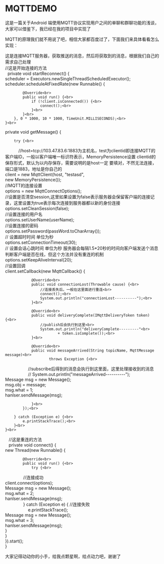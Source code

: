 # MQTTDEMO
这是一篇关于Android 端使用MQTT协议实现用户之间的单聊和群聊功能的浅谈，大家可以借鉴下，我已经在我的项目中实现了

MQTT的原理我们就不用说了吧，相信大家都百度过了，下面我们来具体看看怎么实现：<br>

这是连接MQTT服务器，获取推送的消息，然后将获取到的消息，根据我们自己的需求自己处理<br>
//这是开始连接的方法<br>
   private void startReconnect() {<br>
        scheduler = Executors.newSingleThreadScheduledExecutor();<br>
        scheduler.scheduleAtFixedRate(new Runnable() {<br>

            @Override<br>
            public void run() {<br>
                if (!client.isConnected()) {<br>
                    connect();<br>
                }<br>
            }<br>
        }, 0 * 1000, 10 * 1000, TimeUnit.MILLISECONDS);<br>
    }<br>
 private void getMessage() {<br>

        try {<br>
            //host=tcp://103.47.83.6:1883为主机名，test为clientid即连接MQTT的客户端ID，一般以客户端唯一标识符表示，MemoryPersistence设置             clientid的保存形式，默认为以内存保存，需要说明的是host一定 要填对，不然无法连接，端口是1883，地址是你自己的<br>
            client = new MqttClient(host, "testasd",<br>
                    new MemoryPersistence());<br>
            //MQTT的连接设置<br>
            options = new MqttConnectOptions();<br>
            //设置是否清空session,这里如果设置为false表示服务器会保留客户端的连接记录，这里设置为true表示每次连接到服务器都以新的身份连接<br>
            options.setCleanSession(false);<br>
            //设置连接的用户名<br>
            options.setUserName(userName);<br>
            //设置连接的密码<br>
            options.setPassword(passWord.toCharArray());<br>
            // 设置超时时间 单位为秒<br>
            options.setConnectionTimeout(30);<br>
            // 设置会话心跳时间 单位为秒 服务器会每隔1.5*20秒的时间向客户端发送个消息判断客户端是否在线，但这个方法并没有重连的机制<br>
            options.setKeepAliveInterval(20);<br>
            //设置回调<br>
            client.setCallback(new MqttCallback() {<br>

                @Override<br>
                public void connectionLost(Throwable cause) {<br>
                    //连接丢失后，一般在这里面进行重连<br>
                    connect();<br>
                    System.out.println("connectionLost----------");<br>
                }<br>

                @Override<br>
                public void deliveryComplete(IMqttDeliveryToken token) {<br>
                    //publish后会执行到这里<br>
                    System.out.println("deliveryComplete---------"<br>
                            + token.isComplete());<br>
                }<br>

                @Override<br>
                public void messageArrived(String topicName, MqttMessage message)<br>
                        throws Exception {<br>
                    //subscribe后得到的消息会执行到这里面，这里处理接收到的消息<br>
                    // System.out.println("messageArrived----------");<br>
                    Message msg = new Message();<br>
                    msg.obj = message;<br>
                    msg.what = 1;<br>
                    hanlser.sendMessage(msg);<br>

                }<br>
            });<br>

        } catch (Exception e) {<br>
            e.printStackTrace();<br>
        }<br>
    }<br>
    //这是重连的方法<br>
    private void connect() {<br>
        new Thread(new Runnable() {<br>

            @Override<br>
            public void run() {<br>
                try {<br>
                //连接成功<br>
                    client.connect(options);<br>
                    Message msg = new Message();<br>
                    msg.what = 2;<br>
                    hanlser.sendMessage(msg);<br>
                } catch (Exception e) { //连接失败<br>
                    e.printStackTrace();<br>
                    Message msg = new Message();<br>
                    msg.what = 3;<br>
                    hanlser.sendMessage(msg);<br>
                }<br>
            }<br>
        }).start();<br>
    }<br>

大家记得动动你的小手，给我点颗星啊，给点动力吧，谢谢了<br>
